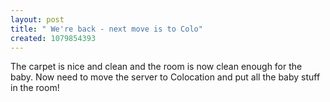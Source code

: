 ```yaml
---
layout: post
title: " We're back - next move is to Colo"
created: 1079854393
---
```

The carpet is nice and clean and the room is now clean enough for the baby.  Now need to move the server to Colocation and put all the baby stuff in the room!

